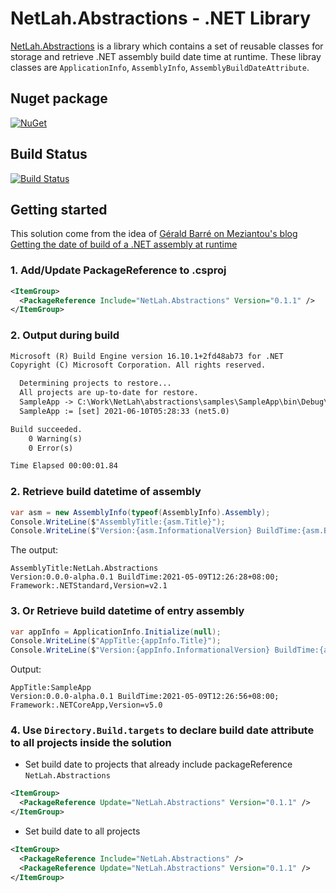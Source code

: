 # NetLah.Abstractions - .NET Library

[NetLah.Abstractions](https://www.nuget.org/packages/NetLah.Abstractions/) is a library which contains a set of reusable classes for storage and retrieve .NET assembly build date time at runtime. These libray classes are `ApplicationInfo`, `AssemblyInfo`, `AssemblyBuildDateAttribute`.

## Nuget package

[![NuGet](https://img.shields.io/nuget/v/NetLah.Abstractions.svg?style=flat-square&label=nuget&colorB=00b200)](https://www.nuget.org/packages/NetLah.Abstractions/)

## Build Status

[![Build Status](https://img.shields.io/endpoint.svg?url=https%3A%2F%2Factions-badge.atrox.dev%2FNetLah%2Fabstractions%2Fbadge%3Fref%3Dmain&style=flat)](https://actions-badge.atrox.dev/NetLah/abstractions/goto?ref=main)

## Getting started

This solution come from the idea of [Gérald Barré on Meziantou's blog Getting the date of build of a .NET assembly at runtime](https://www.meziantou.net/getting-the-date-of-build-of-a-dotnet-assembly-at-runtime.htm)

### 1. Add/Update PackageReference to .csproj

```xml
<ItemGroup>
  <PackageReference Include="NetLah.Abstractions" Version="0.1.1" />
</ItemGroup>
```

### 2. Output during build

```txt
Microsoft (R) Build Engine version 16.10.1+2fd48ab73 for .NET
Copyright (C) Microsoft Corporation. All rights reserved.

  Determining projects to restore...
  All projects are up-to-date for restore.
  SampleApp -> C:\Work\NetLah\abstractions\samples\SampleApp\bin\Debug\net5.0\SampleApp.dll
  SampleApp := [set] 2021-06-10T05:28:33 (net5.0)

Build succeeded.
    0 Warning(s)
    0 Error(s)

Time Elapsed 00:00:01.84
```

### 2. Retrieve build datetime of assembly

```csharp
var asm = new AssemblyInfo(typeof(AssemblyInfo).Assembly);
Console.WriteLine($"AssemblyTitle:{asm.Title}");
Console.WriteLine($"Version:{asm.InformationalVersion} BuildTime:{asm.BuildTimestampLocal}; Framework:{asm.FrameworkName}");
```

The output:

```text
AssemblyTitle:NetLah.Abstractions
Version:0.0.0-alpha.0.1 BuildTime:2021-05-09T12:26:28+08:00; Framework:.NETStandard,Version=v2.1
```

### 3. Or Retrieve build datetime of entry assembly

```csharp
var appInfo = ApplicationInfo.Initialize(null);
Console.WriteLine($"AppTitle:{appInfo.Title}");
Console.WriteLine($"Version:{appInfo.InformationalVersion} BuildTime:{appInfo.BuildTimestampLocal};Framework:{appInfo.FrameworkName}");
```

Output:

```text
AppTitle:SampleApp
Version:0.0.0-alpha.0.1 BuildTime:2021-05-09T12:26:56+08:00; Framework:.NETCoreApp,Version=v5.0
```

### 4. Use `Directory.Build.targets` to declare build date attribute to all projects inside the solution

- Set build date to projects that already include packageReference `NetLah.Abstractions`

```xml
<ItemGroup>
  <PackageReference Update="NetLah.Abstractions" Version="0.1.1" />
</ItemGroup>
```

- Set build date to all projects

```xml
<ItemGroup>
  <PackageReference Include="NetLah.Abstractions" />
  <PackageReference Update="NetLah.Abstractions" Version="0.1.1" />
</ItemGroup>
```
